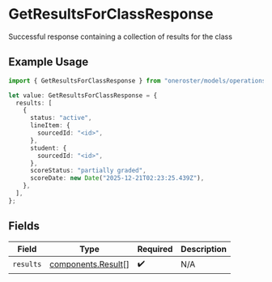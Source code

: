 # GetResultsForClassResponse

Successful response containing a collection of results for the class

## Example Usage

```typescript
import { GetResultsForClassResponse } from "oneroster/models/operations";

let value: GetResultsForClassResponse = {
  results: [
    {
      status: "active",
      lineItem: {
        sourcedId: "<id>",
      },
      student: {
        sourcedId: "<id>",
      },
      scoreStatus: "partially graded",
      scoreDate: new Date("2025-12-21T02:23:25.439Z"),
    },
  ],
};
```

## Fields

| Field                                                    | Type                                                     | Required                                                 | Description                                              |
| -------------------------------------------------------- | -------------------------------------------------------- | -------------------------------------------------------- | -------------------------------------------------------- |
| `results`                                                | [components.Result](../../models/components/result.md)[] | :heavy_check_mark:                                       | N/A                                                      |